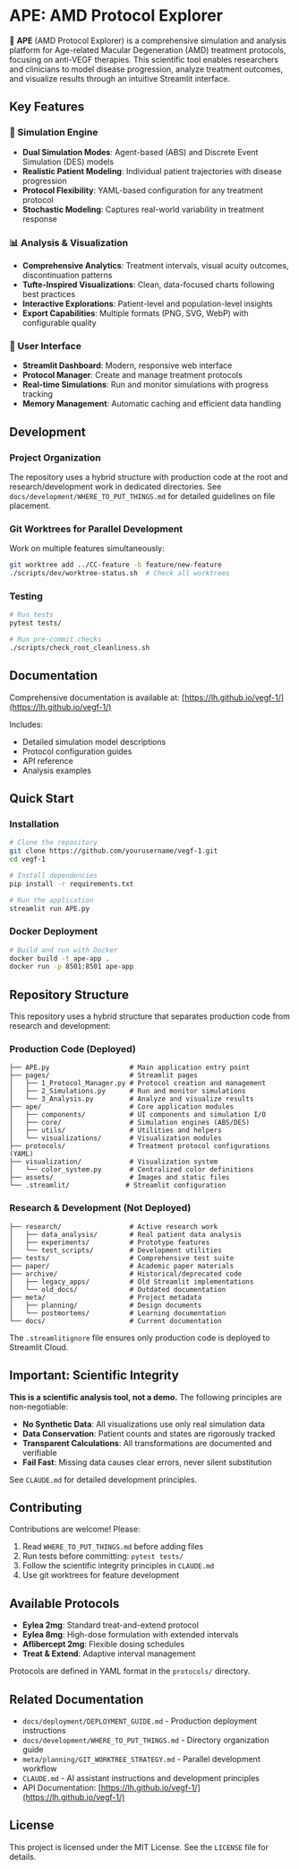 # APE: AMD Protocol Explorer

🦍 **APE** (AMD Protocol Explorer) is a comprehensive simulation and analysis platform for Age-related Macular Degeneration (AMD) treatment protocols, focusing on anti-VEGF therapies. This scientific tool enables researchers and clinicians to model disease progression, analyze treatment outcomes, and visualize results through an intuitive Streamlit interface.

## Key Features

### 🔬 Simulation Engine
- **Dual Simulation Modes**: Agent-based (ABS) and Discrete Event Simulation (DES) models
- **Realistic Patient Modeling**: Individual patient trajectories with disease progression
- **Protocol Flexibility**: YAML-based configuration for any treatment protocol
- **Stochastic Modeling**: Captures real-world variability in treatment response

### 📊 Analysis & Visualization
- **Comprehensive Analytics**: Treatment intervals, visual acuity outcomes, discontinuation patterns
- **Tufte-Inspired Visualizations**: Clean, data-focused charts following best practices
- **Interactive Explorations**: Patient-level and population-level insights
- **Export Capabilities**: Multiple formats (PNG, SVG, WebP) with configurable quality

### 🚀 User Interface
- **Streamlit Dashboard**: Modern, responsive web interface
- **Protocol Manager**: Create and manage treatment protocols
- **Real-time Simulations**: Run and monitor simulations with progress tracking
- **Memory Management**: Automatic caching and efficient data handling

## Development

### Project Organization
The repository uses a hybrid structure with production code at the root and research/development work in dedicated directories. See `docs/development/WHERE_TO_PUT_THINGS.md` for detailed guidelines on file placement.

### Git Worktrees for Parallel Development
Work on multiple features simultaneously:
```bash
git worktree add ../CC-feature -b feature/new-feature
./scripts/dev/worktree-status.sh  # Check all worktrees
```

### Testing
```bash
# Run tests
pytest tests/

# Run pre-commit checks
./scripts/check_root_cleanliness.sh
```

## Documentation

Comprehensive documentation is available at: [https://lh.github.io/vegf-1/](https://lh.github.io/vegf-1/)

Includes:
- Detailed simulation model descriptions
- Protocol configuration guides
- API reference
- Analysis examples

## Quick Start

### Installation
```bash
# Clone the repository
git clone https://github.com/yourusername/vegf-1.git
cd vegf-1

# Install dependencies
pip install -r requirements.txt

# Run the application
streamlit run APE.py
```

### Docker Deployment
```bash
# Build and run with Docker
docker build -t ape-app .
docker run -p 8501:8501 ape-app
```

## Repository Structure

This repository uses a hybrid structure that separates production code from research and development:

### Production Code (Deployed)
```
├── APE.py                    # Main application entry point
├── pages/                    # Streamlit pages
│   ├── 1_Protocol_Manager.py # Protocol creation and management
│   ├── 2_Simulations.py      # Run and monitor simulations
│   └── 3_Analysis.py         # Analyze and visualize results
├── ape/                      # Core application modules
│   ├── components/           # UI components and simulation I/O
│   ├── core/                 # Simulation engines (ABS/DES)
│   ├── utils/                # Utilities and helpers
│   └── visualizations/       # Visualization modules
├── protocols/                # Treatment protocol configurations (YAML)
├── visualization/            # Visualization system
│   └── color_system.py       # Centralized color definitions
├── assets/                   # Images and static files
└── .streamlit/              # Streamlit configuration
```

### Research & Development (Not Deployed)
```
├── research/                 # Active research work
│   ├── data_analysis/        # Real patient data analysis
│   ├── experiments/          # Prototype features
│   └── test_scripts/         # Development utilities
├── tests/                    # Comprehensive test suite
├── paper/                    # Academic paper materials
├── archive/                  # Historical/deprecated code
│   ├── legacy_apps/          # Old Streamlit implementations
│   └── old_docs/             # Outdated documentation
├── meta/                     # Project metadata
│   ├── planning/             # Design documents
│   └── postmortems/          # Learning documentation
└── docs/                     # Current documentation
```

The `.streamlitignore` file ensures only production code is deployed to Streamlit Cloud.

## Important: Scientific Integrity

**This is a scientific analysis tool, not a demo.** The following principles are non-negotiable:

- **No Synthetic Data**: All visualizations use only real simulation data
- **Data Conservation**: Patient counts and states are rigorously tracked
- **Transparent Calculations**: All transformations are documented and verifiable
- **Fail Fast**: Missing data causes clear errors, never silent substitution

See `CLAUDE.md` for detailed development principles.

## Contributing

Contributions are welcome! Please:
1. Read `WHERE_TO_PUT_THINGS.md` before adding files
2. Run tests before committing: `pytest tests/`
3. Follow the scientific integrity principles in `CLAUDE.md`
4. Use git worktrees for feature development

## Available Protocols

- **Eylea 2mg**: Standard treat-and-extend protocol
- **Eylea 8mg**: High-dose formulation with extended intervals
- **Aflibercept 2mg**: Flexible dosing schedules
- **Treat & Extend**: Adaptive interval management

Protocols are defined in YAML format in the `protocols/` directory.

## Related Documentation

- `docs/deployment/DEPLOYMENT_GUIDE.md` - Production deployment instructions
- `docs/development/WHERE_TO_PUT_THINGS.md` - Directory organization guide  
- `meta/planning/GIT_WORKTREE_STRATEGY.md` - Parallel development workflow
- `CLAUDE.md` - AI assistant instructions and development principles
- API Documentation: [https://lh.github.io/vegf-1/](https://lh.github.io/vegf-1/)

## License

This project is licensed under the MIT License. See the `LICENSE` file for details.
